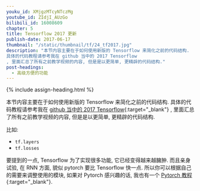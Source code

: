 ```yaml
---
youku_id: XMjgzMTcyNTczMg
youtube_id: ZIdjI_AUzGo
bilibili_id: 16008609
chapter: 5
title: Tensorflow 2017 更新
publish-date: 2017-06-17
thumbnail: "/static/thumbnail/tf/24_tf2017.jpg"
description: "本节内容主要在于如何使用新版的 Tensorflow 来简化之前的代码结构.
具体的代码教程请参考我在 github 当中的 2017 Tensorflow
, 里面汇总了所有之前教学视频的内容, 但是是以更简单, 更精辟的代码结构."
post-headings:
  - 高级方便的功能
---
```



{% include assign-heading.html %}

本节内容主要在于如何使用新版的 Tensorflow 来简化之前的代码结构.
具体的代码教程请参考我在 [github 当中的 2017 Tensorflow](https://github.com/MorvanZhou/Tensorflow-Tutorial){:target="_blank"}
, 里面汇总了所有之前教学视频的内容, 但是是以更简单, 更精辟的代码结构.

比如:

* `tf.layers`
* `tf.losses`

要提到的一点, Tensorflow 为了实现很多功能, 它已经变得越来越臃肿. 而且亲身试验, 在 RNN 方面, 貌似 pytorch 要比 Tensorflow 快一点.
所以你可以根据自己的需要来调整使用的模块, 如果对 Pytorch 感兴趣的话, 我也有一个 [Pytorch 教程](https://morvanzhou.github.io/tutorials/machine-learning/torch/){:target="_blank"}.

